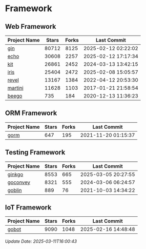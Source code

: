 # Framework

## Web Framework
| Project Name | Stars | Forks | Last Commit |
| ------------ | ----- | ----- | ----------- |
| [gin](https://github.com/gin-gonic/gin) | 80712 | 8125 | 2025-02-12 02:22:02 |
| [echo](https://github.com/labstack/echo) | 30608 | 2257 | 2025-02-12 17:17:34 |
| [kit](https://github.com/go-kit/kit) | 26861 | 2452 | 2024-03-13 13:42:15 |
| [iris](https://github.com/kataras/iris) | 25404 | 2472 | 2025-02-08 15:05:57 |
| [revel](https://github.com/revel/revel) | 13167 | 1384 | 2022-04-12 20:53:30 |
| [martini](https://github.com/go-martini/martini) | 11628 | 1103 | 2017-01-21 21:58:54 |
| [beego](https://github.com/astaxie/beego) | 735 | 184 | 2020-12-13 11:36:23 |

## ORM Framework
| Project Name | Stars | Forks | Last Commit |
| ------------ | ----- | ----- | ----------- |
| [gorm](https://github.com/jinzhu/gorm) | 647 | 195 | 2021-11-20 01:15:37 |

## Testing Framework
| Project Name | Stars | Forks | Last Commit |
| ------------ | ----- | ----- | ----------- |
| [ginkgo](https://github.com/onsi/ginkgo) | 8553 | 665 | 2025-03-05 20:27:55 |
| [goconvey](https://github.com/smartystreets/goconvey) | 8321 | 555 | 2024-03-06 06:24:57 |
| [goblin](https://github.com/franela/goblin) | 889 | 76 | 2021-10-03 14:34:22 |

## IoT Framework
| Project Name | Stars | Forks | Last Commit |
| ------------ | ----- | ----- | ----------- |
| [gobot](https://github.com/hybridgroup/gobot) | 9090 | 1048 | 2025-02-16 14:48:48 |

*Update Date: 2025-03-11T16:00:43*